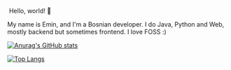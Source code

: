 &nbsp;Hello, world! 👋

My name is Emin, and I'm a Bosnian developer. I do Java, Python and Web, mostly backend but sometimes frontend. I love FOSS :)

[![Anurag's GitHub stats](https://github-readme-stats.vercel.app/api?username=12emin34&theme=dark&show_icons=true)](https://github.com/anuraghazra/github-readme-stats)

[![Top Langs](https://github-readme-stats.vercel.app/api/top-langs/?username=12emin34&theme=dark&layout=compact)](https://github.com/anuraghazra/github-readme-stats)

